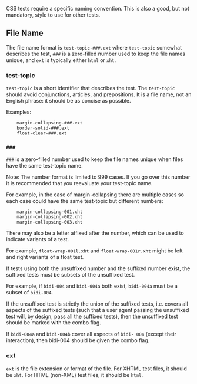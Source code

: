CSS tests require a specific naming convention. This is also a good,
but not mandatory, style to use for other tests.

## File Name

The file name format is ```test-topic-###.ext``` where `test-topic`
somewhat describes the test, `###` is a zero-filled number used to
keep the file names unique, and `ext` is typically either
`html` or `xht`.

### test-topic

`test-topic` is a short identifier that describes the test. The
`test-topic` should avoid conjunctions, articles, and prepositions.
It is a file name, not an English phrase: it should be as concise
as possible.

Examples:
```
    margin-collapsing-###.ext
    border-solid-###.ext
    float-clear-###.ext
```

### `###`

`###` is a zero-filled number used to keep the file names unique when
files have the same test-topic name.

Note: The number format is limited to 999 cases. If you go over this
number it is recommended that you reevaluate your test-topic name.

For example, in the case of margin-collapsing there are multiple
cases so each case could have the same test-topic but different
numbers:

```
    margin-collapsing-001.xht
    margin-collapsing-002.xht
    margin-collapsing-003.xht
```

There may also be a letter affixed after the number, which can be
used to indicate variants of a test.

For example, ```float-wrap-001l.xht``` and ```float-wrap-001r.xht```
might be left and right variants of a float test.

If tests using both the unsuffixed number and the suffixed number
exist, the suffixed tests must be subsets of the unsuffixed test.

For example, if ```bidi-004``` and ```bidi-004a``` both exist,
```bidi-004a``` must be a subset of ```bidi-004```.

If the unsuffixed test is strictly the union of the suffixed tests,
i.e. covers all aspects of the suffixed tests (such that a user agent
passing the unsuffixed test will, by design, pass all the suffixed
tests), then the unsuffixed test should be marked with the combo flag.

If ```bidi-004a``` and ```bidi-004b``` cover all aspects of ```bidi-
004``` (except their interaction), then bidi-004 should be given the
combo flag.

### ext

`ext` is the file extension or format of the file.
For XHTML test files, it should be `xht`.
For HTML (non-XML) test files, it should be `html`.
